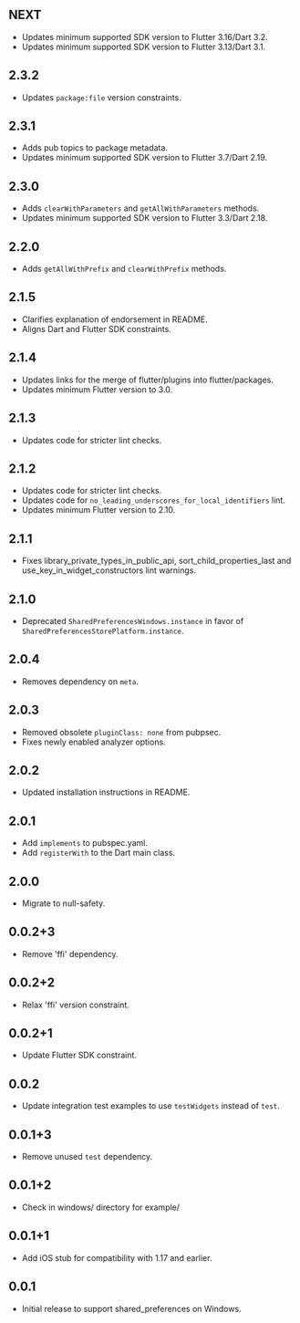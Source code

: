 ## NEXT

* Updates minimum supported SDK version to Flutter 3.16/Dart 3.2.
* Updates minimum supported SDK version to Flutter 3.13/Dart 3.1.

## 2.3.2

* Updates `package:file` version constraints.

## 2.3.1

* Adds pub topics to package metadata.
* Updates minimum supported SDK version to Flutter 3.7/Dart 2.19.

## 2.3.0

* Adds `clearWithParameters` and `getAllWithParameters` methods.
* Updates minimum supported SDK version to Flutter 3.3/Dart 2.18.

## 2.2.0

* Adds `getAllWithPrefix` and `clearWithPrefix` methods.

## 2.1.5

* Clarifies explanation of endorsement in README.
* Aligns Dart and Flutter SDK constraints.

## 2.1.4

* Updates links for the merge of flutter/plugins into flutter/packages.
* Updates minimum Flutter version to 3.0.

## 2.1.3

* Updates code for stricter lint checks.

## 2.1.2

* Updates code for stricter lint checks.
* Updates code for `no_leading_underscores_for_local_identifiers` lint.
* Updates minimum Flutter version to 2.10.

## 2.1.1

* Fixes library_private_types_in_public_api, sort_child_properties_last and use_key_in_widget_constructors
  lint warnings.

## 2.1.0

* Deprecated `SharedPreferencesWindows.instance` in favor of `SharedPreferencesStorePlatform.instance`.

## 2.0.4

* Removes dependency on `meta`.

## 2.0.3

* Removed obsolete `pluginClass: none` from pubpsec.
* Fixes newly enabled analyzer options.

## 2.0.2

* Updated installation instructions in README.

## 2.0.1

* Add `implements` to pubspec.yaml.
* Add `registerWith` to the Dart main class.

## 2.0.0

* Migrate to null-safety.

## 0.0.2+3

* Remove 'ffi' dependency.

## 0.0.2+2

* Relax 'ffi' version constraint.

## 0.0.2+1

* Update Flutter SDK constraint.

## 0.0.2

* Update integration test examples to use `testWidgets` instead of `test`.

## 0.0.1+3

* Remove unused `test` dependency.

## 0.0.1+2

* Check in windows/ directory for example/

## 0.0.1+1

* Add iOS stub for compatibility with 1.17 and earlier.

## 0.0.1

* Initial release to support shared_preferences on Windows.
